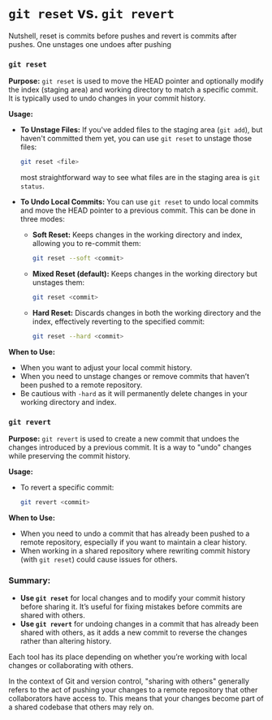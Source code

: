# `git reset` vs. `git revert`

Nutshell, reset is commits before pushes and revert is commits after pushes. One unstages one undoes after pushing

### `git reset`

**Purpose:** `git reset` is used to move the HEAD pointer and optionally modify the index (staging area) and working directory to match a specific commit. It is typically used to undo changes in your commit history.

**Usage:**

- **To Unstage Files:** If you've added files to the staging area (`git add`), but haven't committed them yet, you can use `git reset` to unstage those files:
    
    ```bash
    git reset <file>
    ```
    
    most straightforward way to see what files are in the staging area is `git status`.
    
- **To Undo Local Commits:** You can use `git reset` to undo local commits and move the HEAD pointer to a previous commit. This can be done in three modes:
    - **Soft Reset:** Keeps changes in the working directory and index, allowing you to re-commit them:
        
        ```bash
        git reset --soft <commit>
        ```
        
    - **Mixed Reset (default):** Keeps changes in the working directory but unstages them:
        
        ```bash
        git reset <commit>
        ```
        
    - **Hard Reset:** Discards changes in both the working directory and the index, effectively reverting to the specified commit:
        
        ```bash
        git reset --hard <commit>
        ```
        

**When to Use:**

- When you want to adjust your local commit history.
- When you need to unstage changes or remove commits that haven’t been pushed to a remote repository.
- Be cautious with `-hard` as it will permanently delete changes in your working directory and index.

### `git revert`

**Purpose:** `git revert` is used to create a new commit that undoes the changes introduced by a previous commit. It is a way to "undo" changes while preserving the commit history.

**Usage:**

- To revert a specific commit:
    
    ```bash
    git revert <commit>
    ```
    

**When to Use:**

- When you need to undo a commit that has already been pushed to a remote repository, especially if you want to maintain a clear history.
- When working in a shared repository where rewriting commit history (with `git reset`) could cause issues for others.

### Summary:

- **Use `git reset`** for local changes and to modify your commit history before sharing it. It’s useful for fixing mistakes before commits are shared with others.
- **Use `git revert`** for undoing changes in a commit that has already been shared with others, as it adds a new commit to reverse the changes rather than altering history.

Each tool has its place depending on whether you’re working with local changes or collaborating with others.

In the context of Git and version control, "sharing with others" generally refers to the act of pushing your changes to a remote repository that other collaborators have access to. This means that your changes become part of a shared codebase that others may rely on.